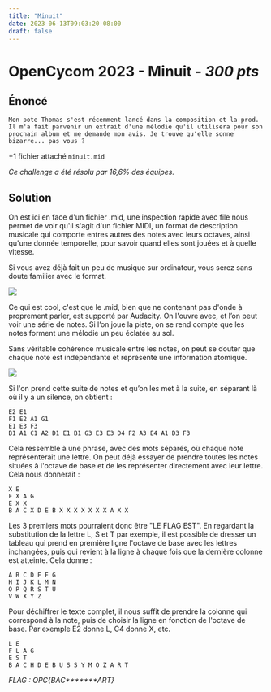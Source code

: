 ```yaml
---
title: "Minuit"
date: 2023-06-13T09:03:20-08:00
draft: false
---
```


# OpenCycom 2023 - Minuit - *300 pts*

## Énoncé
```Mon pote Thomas s'est récemment lancé dans la composition et la prod. Il m'a fait parvenir un extrait d'une mélodie qu'il utilisera pour son prochain album et me demande mon avis. Je trouve qu'elle sonne bizarre... pas vous ?```

+1 fichier attaché `minuit.mid`

*Ce challenge a été résolu par 16,6% des équipes.*

## Solution

On est ici en face d'un fichier .mid, une inspection rapide avec file nous permet de voir qu'il s'agit d'un fichier MIDI, un format de description musicale qui comporte entres autres des notes avec leurs octaves, ainsi qu'une donnée temporelle, pour savoir quand elles sont jouées et à quelle vitesse.

Si vous avez déjà fait un peu de musique sur ordinateur, vous serez sans doute familier avec le format.

![](/images/2023/011/01.png)

Ce qui est cool, c'est que le .mid, bien que ne contenant pas d'onde à proprement parler, est supporté par Audacity. On l'ouvre avec, et l’on peut voir une série de notes. Si l’on joue la piste, on se rend compte que les notes forment une mélodie un peu éclatée au sol.

Sans véritable cohérence musicale entre les notes, on peut se douter que chaque note est indépendante et représente une information atomique.

![](/images/2023/011/02.png)

Si l'on prend cette suite de notes et qu’on les met à la suite, en séparant là où il y a un silence, on obtient :

```
E2 E1
F1 E2 A1 G1
E1 E3 F3
B1 A1 C1 A2 D1 E1 B1 G3 E3 E3 D4 F2 A3 E4 A1 D3 F3
```

Cela ressemble à une phrase, avec des mots séparés, où chaque note représenterait une lettre.
On peut déjà essayer de prendre toutes les notes situées à l'octave de base et de les représenter directement avec leur lettre. Cela nous donnerait :

```
X E
F X A G
E X X
B A C X D E B X X X X X X X A X X
```

Les 3 premiers mots pourraient donc être "LE FLAG EST". En regardant la substitution de la lettre L, S et T par exemple, il est possible de dresser un tableau qui prend en première ligne l'octave de base avec les lettres inchangées, puis qui revient à la ligne à chaque fois que la dernière colonne est atteinte. Cela donne : 

```
A B C D E F G
H I J K L M N
O P Q R S T U
V W X Y Z
```

Pour déchiffrer le texte complet, il nous suffit de prendre la colonne qui correspond à la note, puis de choisir la ligne en fonction de l'octave de base. Par exemple E2 donne L, C4 donne X, etc.

```
L E
F L A G
E S T
B A C H D E B U S S Y M O Z A R T
```

*FLAG : OPC{BAC\*\*\*\*\*\*\*ART}*
